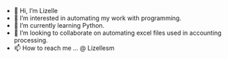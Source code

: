 - 👋 Hi, I’m Lizelle
- 👀 I’m interested in automating my work with programming.
- 🌱 I’m currently learning Python.
- 💞️ I’m looking to collaborate on automating excel files used in accounting processing.
- 📫 How to reach me ... @ Lizellesm

<!---
Lizellesm/Lizellesm is a ✨ special ✨ repository because its `README.md` (this file) appears on your GitHub profile.
You can click the Preview link to take a look at your changes.
--->
